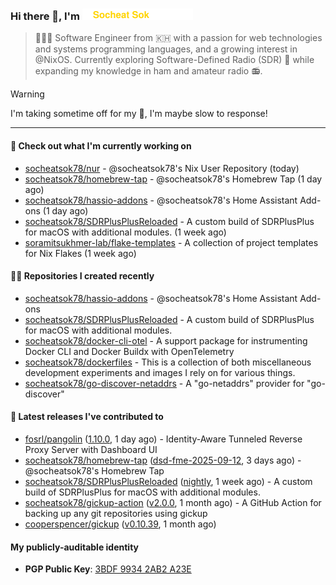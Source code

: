 <h3>
   Hi there 👋,
   I'm <a href="#"><img src="assets/branding.svg" width="177" height="18"></a>
</h3>

> 👨🏻‍💻 Software Engineer from 🇰🇭 with a passion for web technologies and systems programming languages, and a growing interest in @NixOS. Currently exploring Software-Defined Radio (SDR) 📡 while expanding my knowledge in ham and amateur radio 📻.


> [!WARNING]
> I'm taking sometime off for my 👶, I'm maybe slow to response!

---
#### 👷 Check out what I'm currently working on

- [socheatsok78/nur](https://github.com/socheatsok78/nur) - @socheatsok78&#39;s Nix User Repository (today)
- [socheatsok78/homebrew-tap](https://github.com/socheatsok78/homebrew-tap) - @socheatsok78&#39;s Homebrew Tap (1 day ago)
- [socheatsok78/hassio-addons](https://github.com/socheatsok78/hassio-addons) - @socheatsok78&#39;s Home Assistant Add-ons (1 day ago)
- [socheatsok78/SDRPlusPlusReloaded](https://github.com/socheatsok78/SDRPlusPlusReloaded) - A custom build of SDRPlusPlus for macOS with additional modules. (1 week ago)
- [soramitsukhmer-lab/flake-templates](https://github.com/soramitsukhmer-lab/flake-templates) - A collection of project templates for Nix Flakes (1 week ago)

#### 👨‍💻 Repositories I created recently

- [socheatsok78/hassio-addons](https://github.com/socheatsok78/hassio-addons) - @socheatsok78&#39;s Home Assistant Add-ons
- [socheatsok78/SDRPlusPlusReloaded](https://github.com/socheatsok78/SDRPlusPlusReloaded) - A custom build of SDRPlusPlus for macOS with additional modules.
- [socheatsok78/docker-cli-otel](https://github.com/socheatsok78/docker-cli-otel) - A support package for instrumenting Docker CLI and Docker Buildx with OpenTelemetry
- [socheatsok78/dockerfiles](https://github.com/socheatsok78/dockerfiles) - This is a collection of both miscellaneous development experiments and images I rely on for various things.
- [socheatsok78/go-discover-netaddrs](https://github.com/socheatsok78/go-discover-netaddrs) - A &#34;go-netaddrs&#34; provider for &#34;go-discover&#34;

#### 🚀 Latest releases I've contributed to

- [fosrl/pangolin](https://github.com/fosrl/pangolin) ([1.10.0](https://github.com/fosrl/pangolin/releases/tag/1.10.0), 1 day ago) - Identity-Aware Tunneled Reverse Proxy Server with Dashboard UI
- [socheatsok78/homebrew-tap](https://github.com/socheatsok78/homebrew-tap) ([dsd-fme-2025-09-12](https://github.com/socheatsok78/homebrew-tap/releases/tag/dsd-fme-2025-09-12), 3 days ago) - @socheatsok78&#39;s Homebrew Tap
- [socheatsok78/SDRPlusPlusReloaded](https://github.com/socheatsok78/SDRPlusPlusReloaded) ([nightly](https://github.com/socheatsok78/SDRPlusPlusReloaded/releases/tag/nightly), 1 week ago) - A custom build of SDRPlusPlus for macOS with additional modules.
- [socheatsok78/gickup-action](https://github.com/socheatsok78/gickup-action) ([v2.0.0](https://github.com/socheatsok78/gickup-action/releases/tag/v2.0.0), 1 month ago) - A GitHub Action for backing up any git repositories using gickup
- [cooperspencer/gickup](https://github.com/cooperspencer/gickup) ([v0.10.39](https://github.com/cooperspencer/gickup/releases/tag/v0.10.39), 1 month ago)

#### My publicly-auditable identity
   - **PGP Public Key**: [3BDF 9934 2AB2 A23E](https://keyserver.ubuntu.com/pks/lookup?search=73E235BAB2858AF5EBBBD4063BDF99342AB2A23E&fingerprint=on&options=mr&op=index)
